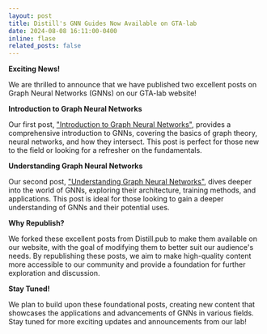 ```yaml
---
layout: post
title: Distill's GNN Guides Now Available on GTA-lab
date: 2024-08-08 16:11:00-0400
inline: flase
related_posts: false
---
```



**Exciting News!**

We are thrilled to announce that we have published two excellent posts on Graph Neural Networks (GNNs) on our GTA-lab website!

**Introduction to Graph Neural Networks**

Our first post, ["Introduction to Graph Neural Networks"](https://gta-lab.github.io/gnn-intro/), provides a comprehensive introduction to GNNs, covering the basics of graph theory, neural networks, and how they intersect. This post is perfect for those new to the field or looking for a refresher on the fundamentals.

**Understanding Graph Neural Networks**

Our second post, ["Understanding Graph Neural Networks"](https://gta-lab.github.io/understanding-gnns/), dives deeper into the world of GNNs, exploring their architecture, training methods, and applications. This post is ideal for those looking to gain a deeper understanding of GNNs and their potential uses.

**Why Republish?**

We forked these excellent posts from Distill.pub to make them available on our website, with the goal of modifying them to better suit our audience's needs. By republishing these posts, we aim to make high-quality content more accessible to our community and provide a foundation for further exploration and discussion.

**Stay Tuned!**

We plan to build upon these foundational posts, creating new content that showcases the applications and advancements of GNNs in various fields. Stay tuned for more exciting updates and announcements from our lab!
